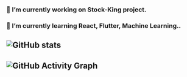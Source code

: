 ### 🚀 I’m currently working on Stock-King project.
### 🌱 I’m currently learning React, Flutter, Machine Learning..

## ![GitHub stats](https://github-readme-stats.vercel.app/api?username=qwa310&show_icons=true)  
## ![GitHub Activity Graph](https://activity-graph.herokuapp.com/graph?username=qwa310)



<!--
### Hi there 👋,  
I'm currently studying in the Department of IT Convergence and Application Engineering from Pukyong National University.
Skills: PYTHON / FLUTTER / KOTLIN / JAVA
- 🔭 I’m currently working on Stock-King project 
- 🌱 I’m currently learning React, Flutter, Machine Learning.. 
[<img src='https://cdn.jsdelivr.net/npm/simple-icons@3.0.1/icons/github.svg' alt='github' height='40'>](https://github.com/qwa310)  
![GitHub stats](https://github-readme-stats.vercel.app/api?username=qwa310&show_icons=true)  
![GitHub Activity Graph](https://activity-graph.herokuapp.com/graph?username=qwa310)  
-->
